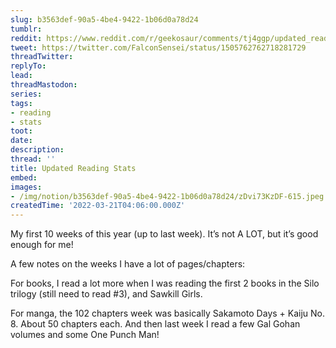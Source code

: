 ```yaml
---
slug: b3563def-90a5-4be4-9422-1b06d0a78d24
tumblr:
reddit: https://www.reddit.com/r/geekosaur/comments/tj4ggp/updated_reading_stats/
tweet: https://twitter.com/FalconSensei/status/1505762762718281729
threadTwitter:
replyTo:
lead:
threadMastodon:
series:
tags:
- reading
- stats
toot:
date:
description:
thread: ''
title: Updated Reading Stats
embed:
images:
- /img/notion/b3563def-90a5-4be4-9422-1b06d0a78d24/zDvi73KzDF-615.jpeg
createdTime: '2022-03-21T04:06:00.000Z'
---
```


My first 10 weeks of this year (up to last week). It’s not A LOT, but it’s good enough for me!

A few notes on the weeks I have a lot of pages/chapters:

For books, I read a lot more when I was reading the first 2 books in the Silo trilogy (still need to read #3), and Sawkill Girls.

For manga, the 102 chapters week was basically Sakamoto Days + Kaiju No. 8. About 50 chapters each. And then last week I read a few Gal Gohan volumes and some One Punch Man!